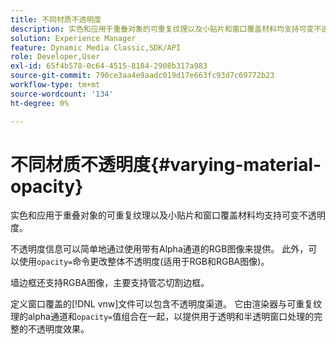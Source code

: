 ```yaml
---
title: 不同材质不透明度
description: 实色和应用于重叠对象的可重复纹理以及小贴片和窗口覆盖材料均支持可变不透明度。
solution: Experience Manager
feature: Dynamic Media Classic,SDK/API
role: Developer,User
exl-id: 65f4b578-0c64-4515-8184-2908b317a983
source-git-commit: 790ce3aa4e9aadc019d17e663fc93d7c69772b23
workflow-type: tm+mt
source-wordcount: '134'
ht-degree: 0%

---
```


# 不同材质不透明度{#varying-material-opacity}

实色和应用于重叠对象的可重复纹理以及小贴片和窗口覆盖材料均支持可变不透明度。

不透明度信息可以简单地通过使用带有Alpha通道的RGB图像来提供。 此外，可以使用`opacity=`命令更改整体不透明度(适用于RGB和RGBA图像)。

墙边框还支持RGBA图像，主要支持管芯切割边框。

定义窗口覆盖的[!DNL vnw]文件可以包含不透明度渠道。 它由渲染器与可重复纹理的alpha通道和`opacity=`值组合在一起，以提供用于透明和半透明窗口处理的完整的不透明度效果。
